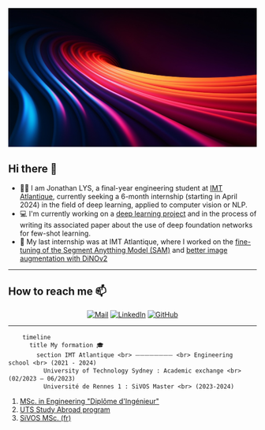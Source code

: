 <picture>
  <source media="(prefers-color-scheme: dark)" srcset="assets/dark.jpeg">
  <source media="(prefers-color-scheme: light)" srcset="assets/light.jpeg">
  <img alt="Theme sensitive banner" src="assets/dark.jpeg">
</picture>

## Hi there 👋
- 👨‍💻 I am Jonathan LYS, a final-year engineering student at [IMT Atlantique](https://www.imt-atlantique.fr/en), currently seeking a 6-month internship (starting in April 2024) in the field of deep learning, applied to computer vision or NLP. 
- 💻 I'm currently working on a [deep learning project](https://github.com/NewS0ul/ProCom) and in the process of writing its associated paper about the use of deep foundation networks for few-shot learning.
- 📘 My last internship was at IMT Atlantique, where I worked on the [fine-tuning of the Segment Anytthing Model (SAM)](https://github.com/jonathanlys01/accelerate-sam) and [better image augmentation with DiNOv2](https://github.com/jonathanlys01/beyond_sota_w_sam)

---

## How to reach me 📫

<div align="center">

[<img src="https://img.shields.io/badge/Mail-gray?logo=gmail" width="10%" alt="Mail">](mailto:jonathan.lys@imt-atlantique.net)
[<img src="https://img.shields.io/badge/LinkedIn-blue?logo=linkedin" width="15%" alt="LinkedIn">](https://www.linkedin.com/in/jonathan-lys/)
[<img src="https://img.shields.io/badge/GitHub-gray?logo=github" width="13%" alt="GitHub">](https://github.com/jonathanlys01)
</div>

---

```mermaid
    timeline
      title My formation 🎓
        section IMT Atlantique <br> ⏤⏤⏤⏤⏤⏤⏤⏤ <br> Engineering school <br> (2021 - 2024)
          University of Technology Sydney : Academic exchange <br> (02/2023 – 06/2023)
          Université de Rennes 1 : SiVOS Master <br> (2023-2024)
```
1. [MSc. in Engineering "Diplôme d'Ingénieur"](https://www.imt-atlantique.fr/en/study/engineering)
2. [UTS Study Abroad program](https://www.uts.edu.au/study/international/study-abroad-and-exchange-uts)
3. [SiVOS MSc. (fr)](https://istic.univ-rennes.fr/master-2-spia-parcours-signal-vision-ondes-systemes-sivos)



<!--
**jonathanlys01/jonathanlys01** is a ✨ _special_ ✨ repository because its `README.md` (this file) appears on your GitHub profile.

Here are some ideas to get you started:

- 🔭 I’m currently working on ...
- 🌱 I’m currently learning ...
- 👯 I’m looking to collaborate on ...
- 🤔 I’m looking for help with ...
- 💬 Ask me about ...
- 📫 How to reach me: ...
- 😄 Pronouns: ...
- ⚡ Fun fact: ...
-->
